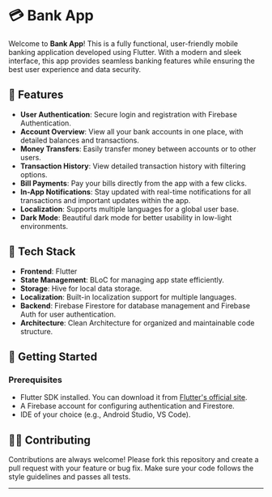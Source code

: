 # 💳 Bank App

Welcome to **Bank App**! This is a fully functional, user-friendly mobile banking application developed using Flutter. With a modern and sleek interface, this app provides seamless banking features while ensuring the best user experience and data security.

## 📱 Features

- **User Authentication**: Secure login and registration with Firebase Authentication.
- **Account Overview**: View all your bank accounts in one place, with detailed balances and transactions.
- **Money Transfers**: Easily transfer money between accounts or to other users.
- **Transaction History**: View detailed transaction history with filtering options.
- **Bill Payments**: Pay your bills directly from the app with a few clicks.
- **In-App Notifications**: Stay updated with real-time notifications for all transactions and important updates within the app.
- **Localization**: Supports multiple languages for a global user base.
- **Dark Mode**: Beautiful dark mode for better usability in low-light environments.

## 🔧 Tech Stack

- **Frontend**: Flutter
- **State Management**: BLoC for managing app state efficiently.
- **Storage**: Hive for local data storage.
- **Localization**: Built-in localization support for multiple languages.
- **Backend**: Firebase Firestore for database management and Firebase Auth for user authentication.
- **Architecture**: Clean Architecture for organized and maintainable code structure.

## 🚀 Getting Started

### Prerequisites

- Flutter SDK installed. You can download it from [Flutter's official site](https://flutter.dev).
- A Firebase account for configuring authentication and Firestore.
- IDE of your choice (e.g., Android Studio, VS Code).

## 🧑‍💻 Contributing

Contributions are always welcome! Please fork this repository and create a pull request with your feature or bug fix. Make sure your code follows the style guidelines and passes all tests.

---
